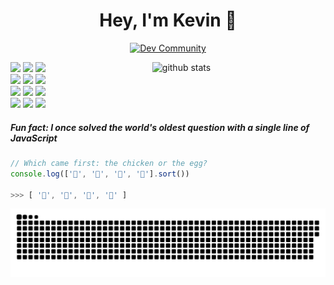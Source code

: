 <h1 align="center">Hey, I'm Kevin 👋</h1>

<p align="center">
  <a href="https://github.com/lgz5689"><img alt="Dev Community" src="https://img.shields.io/badge/-Github-0078D4?style=flat&logo=Github&logoColor=white"></a>
</p>

<!-- <p align="center">
  <img src="https://media.giphy.com/media/MeJgB3yMMwIaHmKD4z/giphy.gif" width="30%">
</p> -->

<div>
  <a href="https://github.com/lgz5689">
    <img width="55%" align="right" alt="github stats" src="https://github-readme-stats.vercel.app/api?username=lgz5689&show_icons=true&hide_border=true" />
  </a>

  <code><img width="10%" src="https://www.vectorlogo.zone/logos/google_chrome/google_chrome-ar21.svg"></code>
  <code><img width="10%" src="https://www.vectorlogo.zone/logos/w3_css/w3_css-ar21.svg"></code>
  <code><img width="10%" src="https://www.vectorlogo.zone/logos/docker/docker-ar21.svg"></code>
  <br />
  <code><img width="10%" src="https://www.vectorlogo.zone/logos/getpostman/getpostman-ar21.svg"></code>
  <code><img width="10%" src="https://www.vectorlogo.zone/logos/git-scm/git-scm-ar21.svg"></code>
  <code><img width="10%" src="https://www.vectorlogo.zone/logos/w3_html5/w3_html5-ar21.svg"></code>
  <br />
  <code><img width="10%" src="https://www.vectorlogo.zone/logos/javascript/javascript-ar21.svg"></code>
  <code><img width="10%" src="https://www.vectorlogo.zone/logos/mysql/mysql-ar21.svg"></code>
  <code><img width="10%" src="https://www.vectorlogo.zone/logos/nginx/nginx-ar21.svg"></code>
  <br />
  <code><img width="10%" src="https://www.vectorlogo.zone/logos/nodejs/nodejs-ar21.svg"></code>
  <code><img width="10%" src="https://www.vectorlogo.zone/logos/reactjs/reactjs-ar21.svg"></code>
  <code><img width="10%" src="https://www.vectorlogo.zone/logos/steampowered/steampowered-ar21.svg"></code>
</div>

##### Fun fact: I once solved the world's oldest question with a single line of JavaScript
```javascript
// Which came first: the chicken or the egg?
console.log(['🥚', '🐣', '🐥', '🐔'].sort())

>>> [ '🐔', '🐣', '🐥', '🥚' ]
```

<picture>
  <source media="(prefers-color-scheme: dark)" srcset="https://raw.githubusercontent.com/lgz5689/lgz5689/output/github-contribution-grid-snake-dark.svg">
  <source media="(prefers-color-scheme: light)" srcset="https://raw.githubusercontent.com/lgz5689/lgz5689/output/github-contribution-grid-snake.svg">
  <img alt="github contribution grid snake animation" src="https://raw.githubusercontent.com//lgz5689/lgz5689/output/github-contribution-grid-snake.svg">
</picture>


